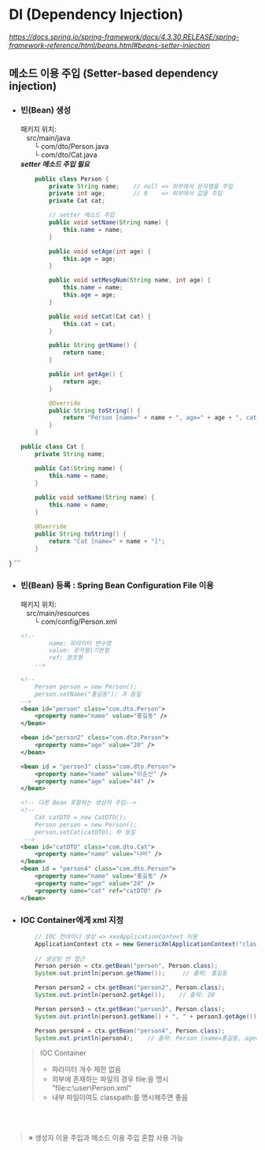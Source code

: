 # DI (Dependency Injection)
###### https://docs.spring.io/spring-framework/docs/4.3.30.RELEASE/spring-framework-reference/html/beans.html#beans-setter-injection
## 메소드 이용 주입 (Setter-based dependency injection)
 
- ### 빈(Bean) 생성
  패키지 위치:<br>&nbsp;&nbsp;
    src/main/java<br>&nbsp;&nbsp;&nbsp;&nbsp;&nbsp;&nbsp;
        └ com/dto/Person.java<br>&nbsp;&nbsp;&nbsp;&nbsp;&nbsp;&nbsp;
        └ com/dto/Cat.java<br>
  ***setter 메소드 주입 필요***
    ```java
        public class Person {
            private String name;    // null => 외부에서 문자열을 주입
            private int age; 		// 0	=> 외부에서 값을 주입
            private Cat cat;

            // setter 메소드 주입
            public void setName(String name) {
                this.name = name;
            }

            public void setAge(int age) {
                this.age = age;
            }

            public void setMesgNum(String name, int age) {
                this.name = name;
                this.age = age;
            }

            public void setCat(Cat cat) {
                this.cat = cat;
            }

            public String getName() {
                return name;
            }

            public int getAge() {
                return age;
            }

            @Override
            public String toString() {
                return "Person [name=" + name + ", age=" + age + ", cat=" + cat + "]";
            }
        }
    ```
    ```java
    public class Cat {
        private String name;
	
        public Cat(String name) {
            this.name = name;
        }
        
        public void setName(String name) {
		    this.name = name;
	    }

        @Override
        public String toString() {
            return "Cat [name=" + name + "]";
        }
}
    ```

- ### 빈(Bean) 등록 : Spring Bean Configuration File 이용
    패키지 위치:<br>&nbsp;&nbsp;
    src/main/resources<br>&nbsp;&nbsp;&nbsp;&nbsp;&nbsp;&nbsp;
        └ com/config/Person.xml
    ```xml
    <!-- 
            name: 파라미터 변수명
            value: 문자열|기본형
            ref: 참조형
        -->

    <!-- 
        Person person = new Person();
        person.setName("홍길동"); 과 동일
    -->
    <bean id="person" class="com.dto.Person">
		<property name="name" value="홍길동" />
	</bean>

    <bean id="person2" class="com.dto.Person">
		<property name="age" value="20" />
	</bean>

    <bean id = "person3" class="com.dto.Person">
        <property name="name" value="이순신" />
        <property name="age" value="44" />
	</bean>

    <!-- 다른 Bean 포함하는 생성자 주입-->
    <!--
        Cat catDTO = new CatDTO();
        Person person = new Person();
        person.setCat(catDTO); 와 동일
     -->
    <bean id="catDTO" class="com.dto.Cat">
        <property name="name" value="나비" />
    </bean>
    <bean id = "person4" class="com.dto.Person">
        <property name="name" value="홍길동" />
        <property name="age" value="24" />
        <property name="cat" ref="catDTO" />
	</bean>
    ```

- ### IOC Container에게 xml 지정
    ```java
        // IOC 컨테이너 생성 => xxxApplicationContext 이용
        ApplicationContext ctx = new GenericXmlApplicationContext("classpath:com/config/person.xml");
        
        // 생성된 빈 접근
        Person person = ctx.getBean("person", Person.class);
		System.out.println(person.getName());     // 출력: 홍길동

		Person person2 = ctx.getBean("person2", Person.class);
		System.out.println(person2.getAge());    // 출력: 20

        Person person3 = ctx.getBean("person3", Person.class);
		System.out.println(person3.getName() + ", " + person3.getAge());  // 출력: 이순신, 44

        Person person4 = ctx.getBean("person4", Person.class);
		System.out.println(person4);    // 출력: Person [name=홍길동, age=24, cat=Cat [name=나비]]
    ```
    
    > IOC Container
    > - 파라미터 개수 제한 없음 
    > - 외부에 존재하는 파일의 경우 file:을 명시<br>
    >   "file:c:\\user\\Person.xml"
    > - 내부 파일이여도  classpath:를 명시해주면 좋음

<br><br>

> ※ 생성자 이용 주입과 메소드 이용 주입 혼합 사용 가능